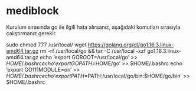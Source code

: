 # mediblock

Kurulum sırasında go ile ilgili hata alırsanız, aşağıdaki komutları sırasıyla çalıştırmanız gerekir.

sudo chmod 777 /usr/local/
wget https://golang.org/dl/go1.16.3.linux-amd64.tar.gz
rm -rf /usr/local/go && tar -C /usr/local -xzf go1.16.3.linux-amd64.tar.gz
echo ‘export GOROOT=/usr/local/go’ >> $HOME/.bashrc
echo ‘export GOPATH=$HOME/go’ >> $HOME/.bashrc
echo ‘export GO111MODULE=on’ >> $HOME/.bashrc
echo ‘export PATH=$PATH:/usr/local/go/bin:$HOME/go/bin’ >> $HOME/.bashrc
